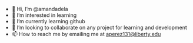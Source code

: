      
- 👋 Hi, I’m @amandadela
- 👀 I’m interested in learning 
- 🌱 I’m currently learning github
- 💞️ I’m looking to collaborate on any project for learning and development  
- 📫 How to reach me by emailing me at aperez131@liberty.edu 

<!---
amandaadela/amandadela is a ✨ special ✨ repository because its `README.md` (this file) appears on your GitHub profile.
You can click the Preview link to take a look at your changes.
--->
      
